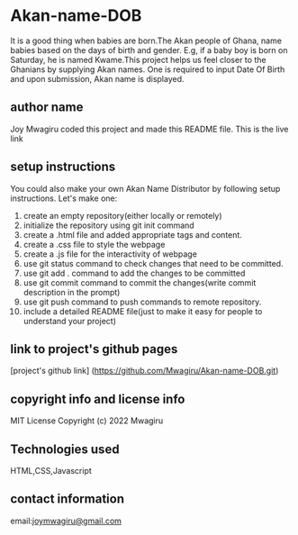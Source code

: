 # Akan-name-DOB
It is a good thing when babies are born.The Akan people of Ghana, name babies based on the days of birth and gender. E.g, if a baby boy is born on Saturday, he is named Kwame.This project helps us feel closer to the Ghanians by supplying Akan names. One is required to input Date Of Birth and upon submission, Akan name is displayed.
## author name
Joy Mwagiru coded this project and made this README file.
This is the live link
## setup instructions
You could also make your own Akan Name Distributor by following setup instructions. Let's make one:
1. create an empty repository(either locally or remotely)
2. initialize the repository using git init command
3. create a .html file and added appropriate tags and content.
4. create a .css file to style the webpage
5. create a .js file for the interactivity of webpage
6. use git status command to check changes that need to be committed.
7. use git add . command to add the changes to be committed
8. use git commit command to commit the changes(write commit description in the prompt)
9. use git push command to push commands to remote repository.
10. include a detailed README file(just to make it easy for people to understand your project)
## link to project's github pages
[project's github link] (https://github.com/Mwagiru/Akan-name-DOB.git)
## copyright info and license info
MIT License
Copyright (c) 2022 Mwagiru
## Technologies used
HTML,CSS,Javascript
## contact information
email:joymwagiru@gmail.com
